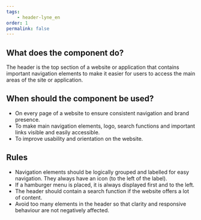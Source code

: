```yaml
---
tags: 
    - header-lyne_en
order: 1
permalink: false
---
```


## What does the component do?
The header is the top section of a website or application that contains important navigation elements to make it easier for users to access the main areas of the site or application.

## When should the component be used?
* On every page of a website to ensure consistent navigation and brand presence.
* To make main navigation elements, logo, search functions and important links visible and easily accessible.
* To improve usability and orientation on the website.

## Rules
* Navigation elements should be logically grouped and labelled for easy navigation. They always have an icon (to the left of the label).
* If a hamburger menu is placed, it is always displayed first and to the left.
* The header should contain a search function if the website offers a lot of content.
* Avoid too many elements in the header so that clarity and responsive behaviour are not negatively affected.